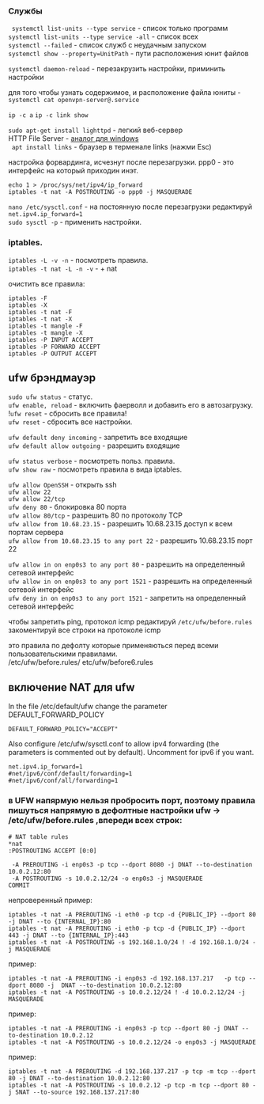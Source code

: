 
### Службы

` systemctl list-units --type service` - список только программ   
` systemctl list-units --type service -all ` - список всех  
` systemctl --failed ` - список служб с неудачным запуском  
` systemctl show --property=UnitPath ` - пути расположения юнит файлов    

` systemctl daemon-reload ` - перезакрузить настройки, приминить настройки   

для того чтобы узнать содержимое, и расположение файла юниты - ` systemctl cat openvpn-server@.service `    






` ip -c a `  ` ip -c link show ` 

`sudo apt-get install lighttpd` -  легкий веб-сервер  
 HTTP File Server - [аналог для windows](http://www.rejetto.com/hfs/?f=dl)  
 ` apt install links` - браузер в терменале links (нажми Esc)    
  
  
  настройка форвардинга, исчезнут после перезагрузки. ppp0 - это интерфейс на который приходин инэт.  
  ```
  echo 1 > /proc/sys/net/ipv4/ip_forward  
  iptables -t nat -A POSTROUTING -o ppp0 -j MASQUERADE 
  ```
  ` nano /etc/sysctl.conf ` - на постоянную после перезагрузки редактируй  
  ` net.ipv4.ip_forward=1 `  
  ` sudo sysctl -p `  - применить настройки.
  
  
  ### iptables.
  
  ` iptables -L -v -n ` - посмотреть правила.  
  ` iptables -t nat -L -n -v ` - + nat
  
  очистить все правила:  
  ```
iptables -F
iptables -X
iptables -t nat -F
iptables -t nat -X
iptables -t mangle -F
iptables -t mangle -X
iptables -P INPUT ACCEPT
iptables -P FORWARD ACCEPT
iptables -P OUTPUT ACCEPT
```


## ufw брэндмауэр


`sudo ufw status` - статус.  
`ufw enable, reload` - включить фаерволл и добавить его в автозагрузку.
!`ufw reset` - сбросить все правила!   
`ufw reset` - сбросить все настройки.  


`ufw default deny incoming` - запретить все входящие  
`ufw default allow outgoing` - разрешить входящие  

`ufw status verbose` - посмотреть польз. правила.   
`ufw show raw` - посмотреть правила в вида iptables.  


`ufw allow OpenSSH` - открыть ssh  
`ufw allow 22`  
`ufw allow 22/tcp`   
`ufw deny 80` - блокировка 80 порта   
`ufw allow 80/tcp` - разрешить 80 по протоколу TCP   
`ufw allow from 10.68.23.15` - разрешить 10.68.23.15 доступ к всем портам сервера   
`ufw allow from 10.68.23.15 to any port 22` - разрешить 10.68.23.15 порт 22   

`ufw allow in on enp0s3 to any port 80` - разрешить на определенный сетевой интерфейс  
`ufw allow in on enp0s3 to any port 1521` - разрешить на определенный сетевой интерфейс   
`ufw deny in on enp0s3 to any port 1521`  - запретить на определенный сетевой интерфейс       

чтобы запретить ping, протокол icmp редактируй `/etc/ufw/before.rules`  
закоментируй все строки на протоколе icmp 

это правила по дефолту которые применяються перед всеми пользовательскими правилами.  
/etc/ufw/before.rules/  etc/ufw/before6.rules  
    




 

## включение NAT для ufw

In the file /etc/default/ufw change the parameter DEFAULT_FORWARD_POLICY  

```
DEFAULT_FORWARD_POLICY="ACCEPT"   
```

Also configure /etc/ufw/sysctl.conf to allow ipv4 forwarding (the parameters is commented out by default). Uncomment for ipv6 if you want.  

```
net.ipv4.ip_forward=1  
#net/ipv6/conf/default/forwarding=1  
#net/ipv6/conf/all/forwarding=1  
```
### в UFW напярмую нельзя пробросить порт, поэтому правила пишуться напрямую в дефолтные настройки ufw -> /etc/ufw/before.rules ,впереди всех строк:
```
# NAT table rules
*nat
:POSTROUTING ACCEPT [0:0]

 -A PREROUTING -i enp0s3 -p tcp --dport 8080 -j DNAT --to-destination 10.0.2.12:80 
 -A POSTROUTING -s 10.0.2.12/24 -o enp0s3 -j MASQUERADE
COMMIT
```

непроверенный пример:  
```
iptables -t nat -A PREROUTING -i eth0 -p tcp -d {PUBLIC_IP} --dport 80 -j DNAT --to {INTERNAL_IP}:80  
iptables -t nat -A PREROUTING -i eth0 -p tcp -d {PUBLIC_IP} --dport 443 -j DNAT --to {INTERNAL_IP}:443  
iptables -t nat -A POSTROUTING -s 192.168.1.0/24 ! -d 192.168.1.0/24 -j MASQUERADE  
```
пример:
```  
iptables -t nat -A PREROUTING -i enp0s3 -d 192.168.137.217   -p tcp --dport 8080 -j  DNAT --to-destination 10.0.2.12:80
iptables -t nat -A POSTROUTING -s 10.0.2.12/24 ! -d 10.0.2.12/24 -j MASQUERADE
```
пример:
```
iptables -t nat -A PREROUTING -i enp0s3 -p tcp --dport 80 -j DNAT --to-destination 10.0.2.12  
iptables -t nat -A POSTROUTING -s 10.0.2.12/24 -o enp0s3 -j MASQUERADE
```
пример:
```
iptables -t nat -A PREROUTING -d 192.168.137.217 -p tcp -m tcp --dport 80 -j DNAT --to-destination 10.0.2.12:80
iptables -t nat -A POSTROUTING -s 10.0.2.12 -p tcp -m tcp --dport 80 -j SNAT --to-source 192.168.137.217:80
```



  